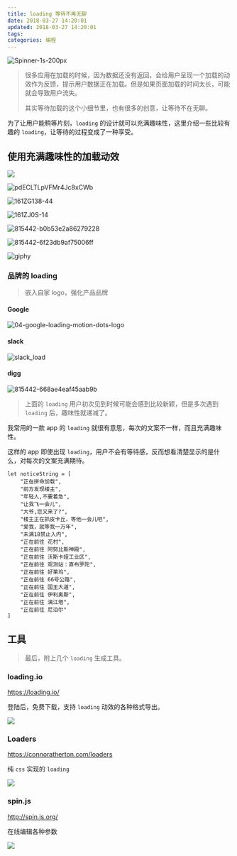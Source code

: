 ```yaml
---
title: loading 等待不再无聊
date: 2018-03-27 14:20:01
updated: 2018-03-27 14:20:01
tags:
categories: 编程
---
```


![Spinner-1s-200px](/media/Spinner-1s-200px.gif)

> 很多应用在加载的时候，因为数据还没有返回，会给用户呈现一个加载的动效作为反馈，提示用户数据正在加载。但是如果页面加载的时间太长，可能就会导致用户流失。
> 
> 其实等待加载的这个小细节里，也有很多的创意，让等待不在无聊。

为了让用户能稍等片刻，`loading` 的设计就可以充满趣味性，这里介绍一些比较有趣的 `loading`，让等待的过程变成了一种享受。

## 使用充满趣味性的加载动效

![](http://image.woshipm.com/wp-files/2017/02/a4WTx4yop7z4oCVUMIUl.gif)

![pdECLTLpVFMr4Jc8xCWb](/media/pdECLTLpVFMr4Jc8xCWb.gif)

![161ZG138-44](/media/161ZG138-44.gif)

![161ZJ0S-14](/media/161ZJ0S-14.gif)

![815442-b0b53e2a86279228](/media/815442-b0b53e2a86279228.gif)

![815442-6f23db9af75006ff](/media/815442-6f23db9af75006ff.gif)

![giphy](/media/giphy.gif)

### 品牌的 loading 

> 嵌入自家 logo，强化产品品牌

#### Google 

![04-google-loading-motion-dots-logo](/media/04-google-loading-motion-dots-logo.gif)

#### slack 
![slack_load](/media/slack_load.gif)
#### digg

![815442-668ae4eaf45aab9b](/media/815442-668ae4eaf45aab9b.gif)



> 上面的 `loading` 用户初次见到时候可能会感到比较新颖，但是多次遇到 `loading` 后，趣味性就递减了。

我常用的一款 app 的 `loading` 就很有意思，每次的文案不一样，而且充满趣味性。

这样的 app 即使出现 `loading`，用户不会有等待感，反而想看清楚显示的是什么，对每次的文案充满期待。

```
let noticeString = [
    "正在拼命加载",
    "前方发现楼主",
    "年轻人,不要着急",
    "让我飞一会儿",
    "大爷,您又来了?",
    "楼主正在抓皮卡丘，等他一会儿吧",
    "爱我，就等我一万年",
    "未满18禁止入内",
    "正在前往 花村",
    "正在前往 阿努比斯神殿",
    "正在前往 沃斯卡娅工业区",
    "正在前往 观测站：直布罗陀",
    "正在前往 好莱坞",
    "正在前往 66号公路",
    "正在前往 国王大道",
    "正在前往 伊利奥斯",
    "正在前往 漓江塔",
    "正在前往 尼泊尔"
]
```

## 工具

> 最后，附上几个 `loading` 生成工具。

### loading.io
https://loading.io/

登陆后，免费下载，支持 `loading` 动效的各种格式导出。

![](/media/15221417078807.jpg)

### Loaders
https://connoratherton.com/loaders

纯 `css` 实现的 `loading`

![](/media/15221417417648.jpg)

### spin.js

http://spin.js.org/

在线编辑各种参数

![](/media/15221418378683.jpg)




